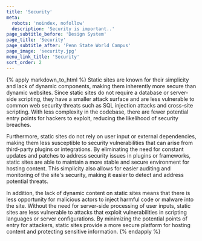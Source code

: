 ```yaml
---
title: 'Security'
meta:
  robots: 'noindex, nofollow'
  description: 'Security is important..'
page_subtitle_before: 'Design System'
page_title: 'Security'
page_subtitle_after: 'Penn State World Campus'
page_image: 'security.jpg'
menu_link_title: 'Security'
sort_order: 2
---
```

{% apply markdown_to_html %}
  Static sites are known for their simplicity and lack of dynamic components, making them inherently more secure than dynamic websites. Since static sites do not require a database or server-side scripting, they have a smaller attack surface and are less vulnerable to common web security threats such as SQL injection attacks and cross-site scripting. With less complexity in the codebase, there are fewer potential entry points for hackers to exploit, reducing the likelihood of security breaches.

  Furthermore, static sites do not rely on user input or external dependencies, making them less susceptible to security vulnerabilities that can arise from third-party plugins or integrations. By eliminating the need for constant updates and patches to address security issues in plugins or frameworks, static sites are able to maintain a more stable and secure environment for hosting content. This simplicity also allows for easier auditing and monitoring of the site's security, making it easier to detect and address potential threats.

  In addition, the lack of dynamic content on static sites means that there is less opportunity for malicious actors to inject harmful code or malware into the site. Without the need for server-side processing of user inputs, static sites are less vulnerable to attacks that exploit vulnerabilities in scripting languages or server configurations. By minimizing the potential points of entry for attackers, static sites provide a more secure platform for hosting content and protecting sensitive information.
{% endapply %}